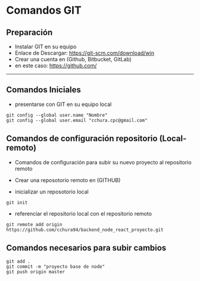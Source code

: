 # Comandos GIT
## Preparación
- Instalar GIT en su equipo
- Enlace de Descargar: https://git-scm.com/download/win
- Crear una cuenta en (Github, Bitbucket, GitLab)
- en este caso: https://github.com/
---
## Comandos Iniciales
- presentarse con GIT en su equipo local
```
git config --global user.name "Nombre"
git config --global user.email "cchura.cpc@gmail.com"
```
## Comandos de configuración repositorio (Local-remoto)
- Comandos de configuración para subir su nuevo proyecto al repositorio remoto 

- Crear una reposotorio remoto en (GITHUB)
- inicializar un reposotorio local
```
git init
```
- referenciar el repositorio local con el repositorio remoto
```
git remote add origin https://github.com/cchura94/backend_node_react_proyecto.git
```
## Comandos necesarios para subir cambios
```
git add .
git commit -m "proyecto base de node"
git push origin master
```




